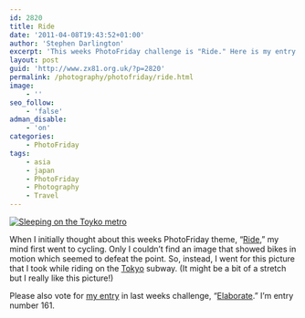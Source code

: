 ```yaml
---
id: 2820
title: Ride
date: '2011-04-08T19:43:52+01:00'
author: 'Stephen Darlington'
excerpt: 'This weeks PhotoFriday challenge is "Ride." Here is my entry.'
layout: post
guid: 'http://www.zx81.org.uk/?p=2820'
permalink: /photography/photofriday/ride.html
image:
    - ''
seo_follow:
    - 'false'
adman_disable:
    - 'on'
categories:
    - PhotoFriday
tags:
    - asia
    - japan
    - PhotoFriday
    - Photography
    - Travel
---
```


[![Sleeping on the Toyko metro](https://i0.wp.com/farm5.static.flickr.com/4124/5093737519_a5baa00e8d.jpg?resize=500%2C333)](http://www.flickr.com/photos/stephendarlington/5093737519/ "Sleeping on the Toyko metro by stephendarlington, on Flickr")

When I initially thought about this weeks PhotoFriday theme, “[Ride](http://www.photofriday.com/archives/challenge/001073.php),” my mind first went to cycling. Only I couldn’t find an image that showed bikes in motion which seemed to defeat the point. So, instead, I went for this picture that I took while riding on the [Tokyo](http://www.zx81.org.uk/travel/japan-tokyo.html) subway. (It might be a bit of a stretch but I really like this picture!)

Please also vote for [my entry](http://www.zx81.org.uk/photography/photofriday/elaborate.html) in last weeks challenge, “[Elaborate](http://www.photofriday.com/linkviewer.php?id=1071).” I’m entry number 161.